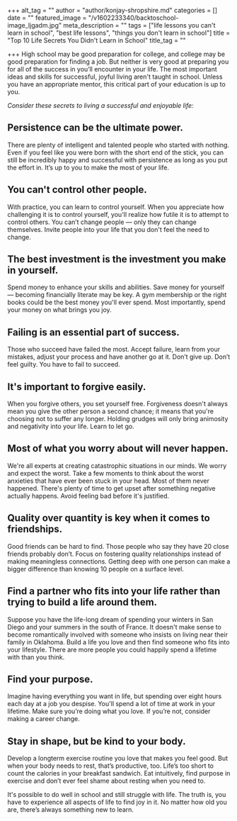 +++
alt_tag = ""
author = "author/konjay-shropshire.md"
categories = []
date = ""
featured_image = "/v1602233340/backtoschool-image_ljgadm.jpg"
meta_description = ""
tags = ["life lessons you can't learn in school", "best life lessons", "things you don't learn in school"]
title = "Top 10 Life Secrets You Didn't Learn in School"
title_tag = ""

+++
High school may be good preparation for college, and college may be good preparation for finding a job. But neither is very good at preparing you for all of the success in you’ll encounter in your life. The most important ideas and skills for successful, joyful living aren't taught in school. Unless you have an appropriate mentor, this critical part of your education is up to you.

_Consider these secrets to living a successful and enjoyable life:_

## Persistence can be the ultimate power. 

There are plenty of intelligent and talented people who started with nothing. Even if you feel like you were born with the short end of the stick, you can still be incredibly happy and successful with persistence as long as you put the effort in. It’s up to you to make the most of your life.

## You can't control other people. 

With practice, you can learn to control yourself. When you appreciate how challenging it is to control yourself, you'll realize how futile it is to attempt to control others. You can’t change people — only they can change themselves. Invite people into your life that you don't feel the need to change.

## The best investment is the investment you make in yourself.

Spend money to enhance your skills and abilities. Save money for yourself — becoming financially literate may be key. A gym membership or the right books could be the best money you'll ever spend. Most importantly, spend your money on what brings you joy.

## Failing is an essential part of success. 

Those who succeed have failed the most. Accept failure, learn from your mistakes, adjust your process and have another go at it. Don’t give up. Don’t feel guilty. You have to fail to succeed.

## It's important to forgive easily.

 When you forgive others, you set yourself free. Forgiveness doesn't always mean you give the other person a second chance; it means that you're choosing not to suffer any longer. Holding grudges will only bring animosity and negativity into your life. Learn to let go.

## Most of what you worry about will never happen. 

We're all experts at creating catastrophic situations in our minds. We worry and expect the worst. Take a few moments to think about the worst anxieties that have ever been stuck in your head. Most of them never happened. There's plenty of time to get upset after something negative actually happens. Avoid feeling bad before it's justified.

## Quality over quantity is key when it comes to friendships.

Good friends can be hard to find. Those people who say they have 20 close friends probably don’t. Focus on fostering quality relationships instead of making meaningless connections. Getting deep with one person can make a bigger difference than knowing 10 people on a surface level.

## Find a partner who fits into your life rather than trying to build a life around them. 

Suppose you have the life-long dream of spending your winters in San Diego and your summers in the south of France. It doesn't make sense to become romantically involved with someone who insists on living near their family in Oklahoma. Build a life you love and then find someone who fits into your lifestyle. There are more people you could happily spend a lifetime with than you think.

## Find your purpose. 

Imagine having everything you want in life, but spending over eight hours each day at a job you despise. You'll spend a lot of time at work in your lifetime. Make sure you’re doing what you love. If you’re not, consider making a career change.

## Stay in shape, but be kind to your body.

Develop a longterm exercise routine you love that makes you feel good. But when your body needs to rest, that’s productive, too. Life’s too short to count the calories in your breakfast sandwich. Eat intuitively, find purpose in exercise and don’t ever feel shame about resting when you need to.

It's possible to do well in school and still struggle with life. The truth is, you have to experience all aspects of life to find joy in it. No matter how old you are, there’s always something new to learn.